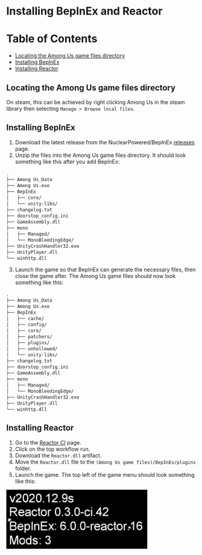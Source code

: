 ﻿# Installing BepInEx and Reactor

# Table of Contents
- [Locating the Among Us game files directory](#locating-the-among-us-game-files-directory)
- [Installing BepInEx](#installing-bepinex)
- [Installing Reactor](#installing-reactor)

## Locating the Among Us game files directory

On steam, this can be achieved by right clicking Among Us in the steam
library then selecting `Manage > Browse local files`.

## Installing BepInEx

1. Download the latest release from the NuclearPowered/BepInEx
   [releases](https://github.com/NuclearPowered/BepInEx/releases) page.
2. Unzip the files into the Among Us game files directory. It should 
   look something like this after you add BepInEx:
   
```
.
├── Among Us_Data
├── Among Us.exe
├── BepInEx
│   ├── core/
│   └── unity-libs/
├── changelog.txt
├── doorstop_config.ini
├── GameAssembly.dll
├── mono
│   ├── Managed/
│   └── MonoBleedingEdge/
├── UnityCrashHandler32.exe
├── UnityPlayer.dll
└── winhttp.dll
```

3. Launch the game so that BepInEx can generate the necessary files, 
   then close the game after. The Among Us game files should now look 
   something like this:
   
```
.
├── Among Us_Data
├── Among Us.exe
├── BepInEx
│   ├── cache/
│   ├── config/
│   ├── core/
│   ├── patchers/
│   ├── plugins/
│   ├── unhollowed/
│   └── unity-libs/
├── changelog.txt
├── doorstop_config.ini
├── GameAssembly.dll
├── mono
│   ├── Managed/
│   └── MonoBleedingEdge/
├── UnityCrashHandler32.exe
├── UnityPlayer.dll
└── winhttp.dll
```
   
## Installing Reactor

1. Go to the
   [Reactor CI](https://github.com/NuclearPowered/Reactor/actions)
   page.
2. Click on the top workflow run.
3. Download the `Reactor.dll` artifact.
4. Move the `Reactor.dll` file to the
   `(Among Us game files)/BepInEx/plugins` folder.
5. Launch the game. The top left of the game menu should look
   something like this:
   
![Mod text](images/ModText.jpg)